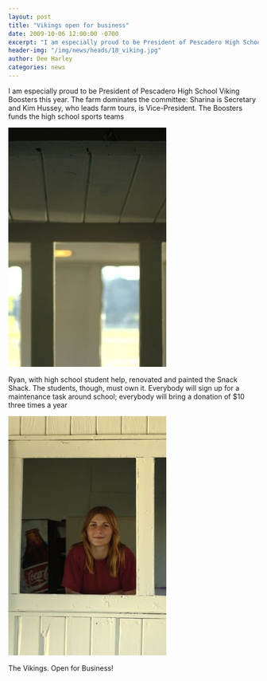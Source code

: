 ```yaml
---
layout: post
title: "Vikings open for business"
date: 2009-10-06 12:00:00 -0700
excerpt: "I am especially proud to be President of Pescadero High School Viking Boosters this year. The farm dominates ..."
header-img: "/img/news/heads/18_viking.jpg"
author: Dee Harley
categories: news
---
```

I am especially proud to be President of Pescadero High School Viking
Boosters this year. The farm dominates the committee: Sharina is
Secretary and Kim Hussey, who leads farm tours, is Vice-President. The
Boosters funds the high school sports teams

![image](/img/news/18_snackshack1.jpg)

Ryan, with high school student help, renovated and painted the Snack
Shack. The students, though, must own it. Everybody will sign up for a
maintenance task around school; everybody will bring a donation of $10
three times a year

![image](/img/news/18_chloesnackshack.jpg)

The Vikings. Open for Business!

